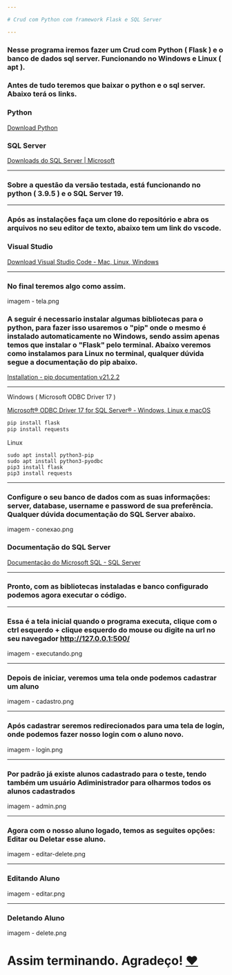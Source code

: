 ```yaml
---

# Crud com Python com framework Flask e SQL Server

---
```


### Nesse programa iremos fazer um Crud com Python ( Flask ) e o banco de dados sql server. Funcionando no Windows e Linux ( apt ).

### Antes de tudo teremos que baixar o python e o sql server. Abaixo terá os links.

### Python

[Download Python](https://www.python.org/downloads/)

### SQL Server

[Downloads do SQL Server | Microsoft](https://www.microsoft.com/pt-br/sql-server/sql-server-downloads)

---

### Sobre a questão da versão testada, está funcionando no python ( 3.9.5 ) e o SQL Server 19.

---

### Após as instalações faça um clone do repositório e abra os arquivos no seu editor de texto, abaixo tem um link do vscode.

### Visual Studio

[Download Visual Studio Code - Mac, Linux, Windows](https://code.visualstudio.com/download)

---

### No final teremos algo como assim.

imagem - tela.png

### A seguir é necessario instalar algumas bibliotecas para o python, para fazer isso usaremos o "pip" onde o mesmo é instalado automaticamente no Windows, sendo assim apenas temos que instalar o "Flask" pelo terminal. Abaixo veremos como instalamos para Linux no terminal, qualquer dúvida segue a documentação do pip abaixo.

[Installation - pip documentation v21.2.2](https://pip.pypa.io/en/stable/installation/)

---

Windows ( Microsoft ODBC Driver 17 )

[Microsoft® ODBC Driver 17 for SQL Server® - Windows, Linux e macOS](https://www.microsoft.com/pt-BR/download/details.aspx?id=56567)

```powershell
pip install flask
pip install requests
```

Linux

```
sudo apt install python3-pip
sudo apt install python3-pyodbc
pip3 install flask
pip3 install requests
```

---

### Configure o seu banco de dados com as suas informações: server, database, username e password de sua preferência. Qualquer dúvida documentação do SQL Server abaixo.

imagem - conexao.png

### Documentação do SQL Server

[Documentação do Microsoft SQL - SQL Server](https://docs.microsoft.com/pt-br/sql/?view=sql-server-ver15)

---

### Pronto, com as bibliotecas instaladas e banco configurado podemos agora executar o código.

---

### Essa é a tela inicial quando o programa executa, clique com o ctrl esquerdo + clique esquerdo do mouse ou digite na url no seu navegador http://127.0.0.1:500/

imagem - executando.png

---

### Depois de iniciar, veremos uma tela onde podemos cadastrar um aluno

imagem - cadastro.png

---

### Após cadastrar seremos redirecionados para uma tela de login, onde podemos fazer nosso login com o aluno novo.

imagem - login.png

---

### Por padrão já existe alunos cadastrado para o teste, tendo também um usuário Adiministrador para olharmos todos os alunos cadastrados

imagem - admin.png

---

### Agora com o nosso aluno logado, temos as seguites opções: Editar ou Deletar esse aluno.

imagem - editar-delete.png

---

### Editando Aluno

imagem - editar.png

---

### Deletando Aluno

imagem - delete.png

# Assim terminando. Agradeço! [❤](https://www.notion.so/PostgresqlWithPython-b08d46e640404827928210116a2e3fd7)
